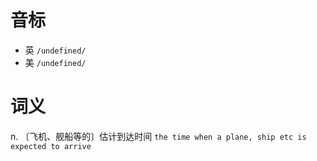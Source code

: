 # 音标

- 英 `/undefined/`
- 美 `/undefined/`

# 词义

n. 〔飞机、舰船等的〕估计到达时间
`the time when a plane, ship etc is expected to arrive`

